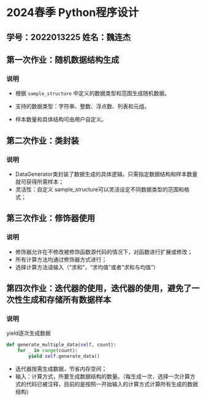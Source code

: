 # 2024春季 Python程序设计

## 学号：2022013225 姓名：魏连杰

## 第一次作业：随机数据结构生成

### 说明

- 根据 `sample_structure` 中定义的数据类型和范围生成随机数据。

- 支持的数据类型：字符串、整数、浮点数、列表和元组。

- 样本数量和具体结构可由用户自定义。

  

## 第二次作业：类封装



### 说明

- DataGenerator类封装了数据生成的具体逻辑，只需指定数据结构和样本数量就可获得所需样本；
- 灵活性：自定义 sample_structure可以灵活设定不同数据类型的范围和格式；

### 

## 第三次作业：修饰器使用



### 说明

- 修饰器允许在不修改被修饰函数源代码的情况下，对函数进行扩展或修改；
- 所有计算方法均通过修饰器方式进行；
- 选择计算方法请输入（“求和”，“求均值”或者“求和与均值”）



## 第四次作业：迭代器的使用，迭代器的使用，避免了一次性生成和存储所有数据样本

### 说明

yield逐次生成数据

```python
def generate_multiple_data(self, count):
    for _ in range(count):
        yield self.generate_data()
```

- 迭代器按需生成数据，节省内存空间；
- 输入：计算方式，所要生成数据结构的数量。（每生成一次，选择一次计算方式的代码已被注释，目前的是按照一开始输入的计算方式计算所有生成的数据结构）

